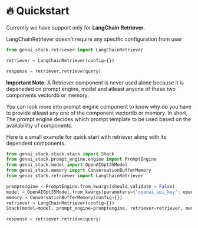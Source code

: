 # 🔥 Quickstart

Currently we have support only for **LangChain Retriever**.

LangChainRetriever doesn't require any specific configuration from user

```py
from genai_stack.retriever import LangChainRetriever

retriever = LangChainRetriever(config={})

response = retriever.retrieve(query)
```

**Important Note**: A Retriever component is never used alone because it is depeneded on prompt engine, model and atleast anyone of these two components vectordb or memory.

You can look more into prompt engine component to know why do you have to provide atleast any one of the component vectordb or memory. In short, The prompt engine decides which prompt template to be used based on the availabilitiy of components.

Here is a small example for quick start with retriever along with its dependent components.

```py
from genai_stack.stack.stack import Stack
from genai_stack.prompt_engine.engine import PromptEngine
from genai_stack.model import OpenAIGpt35Model
from genai_stack.memory import ConversationBufferMemory
from genai_stack.retriever import LangChainRetriever

promptengine = PromptEngine.from_kwargs(should_validate = False)
model = OpenAIGpt35Model.from_kwargs(parameters={"openai_api_key": openai_api_key})
memory = ConversationBufferMemory(config={})
retriever = LangChainRetriever(config={})
Stack(model=model, prompt_engine=promptengine, retriever=retriever, memory=memory)

response = retriever.retrieve(query)
```
